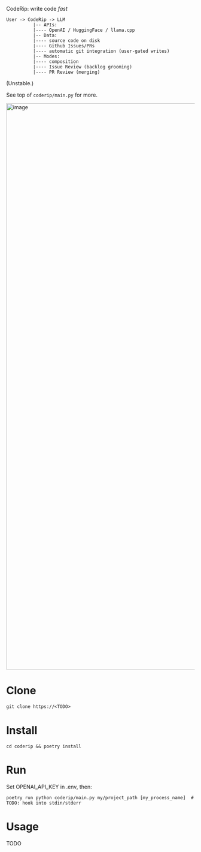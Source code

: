 CodeRip: write code *fast*
```
User -> CodeRip -> LLM
          |-- APIs:
          |---- OpenAI / HuggingFace / llama.cpp
          |-- Data:
          |---- source code on disk
          |---- Github Issues/PRs
          |---- automatic git integration (user-gated writes)
          |-- Modes:
          |---- composition
          |---- Issue Review (backlog grooming)
          |---- PR Review (merging)
```
(Unstable.)

See top of `coderip/main.py` for more.

<img width="1510" alt="image" src="https://github.com/abrichr/coderip/assets/774615/7b7deedc-72f2-4f65-915c-c49de86a695f">

# Clone

```
git clone https://<TODO>
```


# Install

```
cd coderip && poetry install
```

# Run

Set OPENAI_API_KEY in .env, then:

```
poetry run python coderip/main.py my/project_path [my_process_name]  # TODO: hook into stdin/stderr
```

# Usage

TODO
